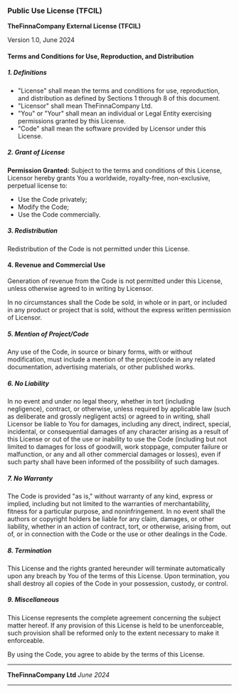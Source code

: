 ### Public Use License (TFCIL)

**TheFinnaCompany External License (TFCIL)**

Version 1.0, June 2024

#### Terms and Conditions for Use, Reproduction, and Distribution

##### 1. Definitions

- "License" shall mean the terms and conditions for use, reproduction, and distribution as defined by Sections 1 through 8 of this document.
- "Licensor" shall mean TheFinnaCompany Ltd.
- "You" or "Your" shall mean an individual or Legal Entity exercising permissions granted by this License.
- "Code" shall mean the software provided by Licensor under this License.

##### 2. Grant of License

**Permission Granted:** Subject to the terms and conditions of this License, Licensor hereby grants You a worldwide, royalty-free, non-exclusive, perpetual license to:
- Use the Code privately;
- Modify the Code;
- Use the Code commercially.

##### 3. Redistribution

Redistribution of the Code is not permitted under this License.

#### 4. Revenue and Commercial Use

Generation of revenue from the Code is not permitted under this License, unless otherwise agreed to in writing by Licensor.

In no circumstances shall the Code be sold, in whole or in part, or included in any product or project that is sold, without the express written permission of Licensor.

##### 5. Mention of Project/Code

Any use of the Code, in source or binary forms, with or without modification, must include a mention of the project/code in any related documentation, advertising materials, or other published works.

##### 6. No Liability

In no event and under no legal theory, whether in tort (including negligence), contract, or otherwise, unless required by applicable law (such as deliberate and grossly negligent acts) or agreed to in writing, shall Licensor be liable to You for damages, including any direct, indirect, special, incidental, or consequential damages of any character arising as a result of this License or out of the use or inability to use the Code (including but not limited to damages for loss of goodwill, work stoppage, computer failure or malfunction, or any and all other commercial damages or losses), even if such party shall have been informed of the possibility of such damages.

##### 7. No Warranty

The Code is provided "as is," without warranty of any kind, express or implied, including but not limited to the warranties of merchantability, fitness for a particular purpose, and noninfringement. In no event shall the authors or copyright holders be liable for any claim, damages, or other liability, whether in an action of contract, tort, or otherwise, arising from, out of, or in connection with the Code or the use or other dealings in the Code.

##### 8. Termination

This License and the rights granted hereunder will terminate automatically upon any breach by You of the terms of this License. Upon termination, you shall destroy all copies of the Code in your possession, custody, or control.

##### 9. Miscellaneous

This License represents the complete agreement concerning the subject matter hereof. If any provision of this License is held to be unenforceable, such provision shall be reformed only to the extent necessary to make it enforceable.

By using the Code, you agree to abide by the terms of this License.

---

**TheFinnaCompany Ltd**
*June 2024*

--- 
